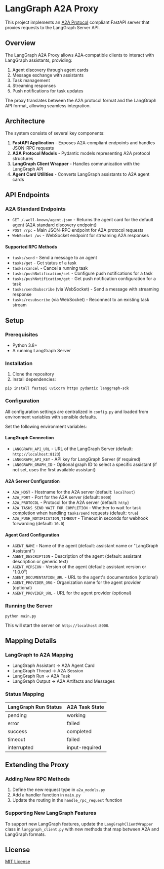 # LangGraph A2A Proxy

This project implements an [A2A Protocol](https://google.github.io/A2A/) compliant FastAPI server that proxies requests to the LangGraph Server API.

## Overview

The LangGraph A2A Proxy allows A2A-compatible clients to interact with LangGraph assistants, providing:

1. Agent discovery through agent cards
2. Message exchange with assistants
3. Task management
4. Streaming responses
5. Push notifications for task updates

The proxy translates between the A2A protocol format and the LangGraph API format, allowing seamless integration.

## Architecture

The system consists of several key components:

1. **FastAPI Application** - Exposes A2A-compliant endpoints and handles JSON-RPC requests
2. **A2A Protocol Models** - Pydantic models representing A2A protocol structures
3. **LangGraph Client Wrapper** - Handles communication with the LangGraph API
4. **Agent Card Utilities** - Converts LangGraph assistants to A2A agent cards

## API Endpoints

### A2A Standard Endpoints

- `GET /.well-known/agent.json` - Returns the agent card for the default agent (A2A standard discovery endpoint)
- `POST /rpc` - Main JSON-RPC endpoint for A2A protocol requests
- `WebSocket /ws` - WebSocket endpoint for streaming A2A responses

#### Supported RPC Methods

- `tasks/send` - Send a message to an agent
- `tasks/get` - Get status of a task
- `tasks/cancel` - Cancel a running task
- `tasks/pushNotification/set` - Configure push notifications for a task
- `tasks/pushNotification/get` - Get push notification configuration for a task
- `tasks/sendSubscribe` (via WebSocket) - Send a message with streaming response
- `tasks/resubscribe` (via WebSocket) - Reconnect to an existing task stream

## Setup

### Prerequisites

- Python 3.8+
- A running LangGraph Server

### Installation

1. Clone the repository
2. Install dependencies:
```
pip install fastapi uvicorn httpx pydantic langgraph-sdk
```

### Configuration

All configuration settings are centralized in `config.py` and loaded from environment variables with sensible defaults.

Set the following environment variables:

#### LangGraph Connection
- `LANGGRAPH_API_URL` - URL of the LangGraph Server (default: `http://localhost:8123`)
- `LANGGRAPH_API_KEY` - API key for LangGraph Server (if required)
- `LANGGRAPH_GRAPH_ID` - Optional graph ID to select a specific assistant (if not set, uses the first available assistant)

#### A2A Server Configuration
- `A2A_HOST` - Hostname for the A2A server (default: `localhost`)
- `A2A_PORT` - Port for the A2A server (default: `8000`)
- `A2A_PROTOCOL` - Protocol for the A2A server (default: `http`)
- `A2A_TASKS_SEND_WAIT_FOR_COMPLETION` - Whether to wait for task completion when handling `tasks/send` requests (default: `true`)
- `A2A_PUSH_NOTIFICATION_TIMEOUT` - Timeout in seconds for webhook forwarding (default: `10.0`)

#### Agent Card Configuration
- `AGENT_NAME` - Name of the agent (default: assistant name or "LangGraph Assistant")
- `AGENT_DESCRIPTION` - Description of the agent (default: assistant description or generic text)
- `AGENT_VERSION` - Version of the agent (default: assistant version or "1.0.0")
- `AGENT_DOCUMENTATION_URL` - URL to the agent's documentation (optional)
- `AGENT_PROVIDER_ORG` - Organization name for the agent provider (optional)
- `AGENT_PROVIDER_URL` - URL for the agent provider (optional)

### Running the Server

```
python main.py
```

This will start the server on `http://localhost:8000`.

## Mapping Details

### LangGraph to A2A Mapping

- LangGraph Assistant → A2A Agent Card
- LangGraph Thread → A2A Session
- LangGraph Run → A2A Task
- LangGraph Output → A2A Artifacts and Messages

### Status Mapping

| LangGraph Run Status | A2A Task State |
|----------------------|----------------|
| pending              | working        |
| error                | failed         |
| success              | completed      |
| timeout              | failed         |
| interrupted          | input-required |

## Extending the Proxy

### Adding New RPC Methods

1. Define the new request type in `a2a_models.py`
2. Add a handler function in `main.py`
3. Update the routing in the `handle_rpc_request` function

### Supporting New LangGraph Features

To support new LangGraph features, update the `LangGraphClientWrapper` class in `langgraph_client.py` with new methods that map between A2A and LangGraph formats.

## License

[MIT License](LICENSE) 